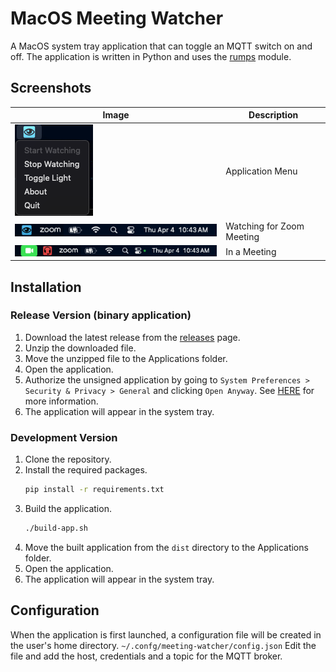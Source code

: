 # MacOS Meeting Watcher
A MacOS system tray application that can toggle an MQTT switch on and off. The application is written in Python and uses the [rumps](https://rumps.readthedocs.io/en/latest/index.html) module.

## Screenshots
|Image|Description|
|---|---|
|![App Menu](doc/app-menu.png)|Application Menu|
|![Watching for Zoom Meeting](doc/watching-zoom.png)|Watching for Zoom Meeting|
|![In a Meeting](doc/in-meeting.png)|In a Meeting|


## Installation
### Release Version (binary application)
1. Download the latest release from the [releases](https://gitlab.com/bz0qyz/osx-meeting-watcher/-/releases) page.
2. Unzip the downloaded file.
3. Move the unzipped file to the Applications folder.
4. Open the application.
5. Authorize the unsigned application by going to `System Preferences > Security & Privacy > General` and clicking `Open Anyway`. See [HERE](https://support.apple.com/guide/mac-help/apple-cant-check-app-for-malicious-software-mchleab3a043/13.0/mac/13.0) for more information.
6. The application will appear in the system tray.

### Development Version
1. Clone the repository.
2. Install the required packages.
    ```bash
    pip install -r requirements.txt
    ```
3. Build the application.
    ```bash
    ./build-app.sh
    ```
4. Move the built application from the `dist` directory to the Applications folder.
5. Open the application.
6. The application will appear in the system tray.

## Configuration
When the application is first launched, a configuration file will be created in the user's home directory.
`~/.confg/meeting-watcher/config.json`
Edit the file and add the host, credentials and a topic for the MQTT broker.
